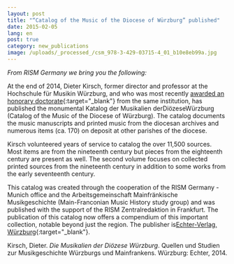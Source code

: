 ```yaml
---
layout: post
title: "“Catalog of the Music of the Diocese of Würzburg” published"
date: 2015-02-05
lang: en
post: true
category: new_publications
image: /uploads/_processed_/csm_978-3-429-03715-4_01_b10e8eb99a.jpg
---
```



_From RISM Germany we bring you the following:_

At the end of 2014, Dieter Kirsch, former director and professor at the Hochschule für Musikin Würzburg, and who was most recently [awarded an honorary doctorate](http://www.rism.info/en/home/newsdetails/article/64/congratulations-to-our-rism-colleague-dieter-kirsch-wuerzburg.html){:target="_blank"} from the same institution, has published the monumental Katalog der Musikalien derDiözeseWürzburg (Catalog of the Music of the Diocese of Würzburg). The catalog documents the music manuscripts and printed music from the diocesan archives and numerous items (ca. 170) on deposit at other parishes of the diocese.

Kirsch volunteered years of service to catalog the over 11,500 sources. Most items are from the nineteenth century but pieces from the eighteenth century are present as well. The second volume focuses on collected printed sources from the nineteenth century in addition to some works from the early seventeenth century.

This catalog was created through the cooperation of the RISM Germany - Munich office and the Arbeitsgemeinschaft Mainfränkische Musikgeschichte (Main-Franconian Music History study group) and was published with the support of the RISM Zentralredaktion in Frankfurt. The publication of this catalog now offers a compendium of this important collection, notable beyond just the region. The publisher is[Echter-Verlag, Würzburg](http://www.echter.de/index.html/die-musikalien-der-dioezese-wuerzburg/f3373a87-3350-4282-bc8a-79b1562bed51?mode=detail){:target="_blank"}.

Kirsch, Dieter. _Die Musikalien der Diözese Würzburg_. Quellen und Studien zur Musikgeschichte Würzburgs und Mainfrankens. Würzburg: Echter, 2014.



<script type="text/javascript">var switchTo5x=true;</script><script type="text/javascript" src="http://w.sharethis.com/button/buttons.js"></script><script type="text/javascript">stLight.options({publisher: "9b601438-1ce1-49d8-bfd7-9cff5df54c17", doNotHash: false, doNotCopy: false, hashAddressBar: false});</script>